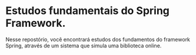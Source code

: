 <h1>Estudos fundamentais do Spring Framework.</h1>
Nesse repostório, você encontrará estudos dos fundamentos do framework Spring, através de um sistema que simula uma biblioteca online.
